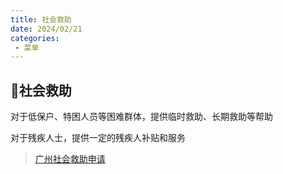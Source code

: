 ```yaml
---
title: 社会救助
date: 2024/02/21
categories:
 - 菜单
---
```


## 🥏社会救助

对于低保户、特困人员等困难群体，提供临时救助、长期救助等帮助

对于残疾人士，提供一定的残疾人补贴和服务

> [广州社会救助申请](https://mp.weixin.qq.com/s/4ThmtdtkcJ0-NUj5U_JFdw)
